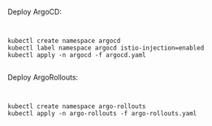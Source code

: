 Deploy ArgoCD: 

<pre><code>

kubectl create namespace argocd
kubectl label namespace argocd istio-injection=enabled
kubectl apply -n argocd -f argocd.yaml

</code></pre>

Deploy ArgoRollouts: 

<pre><code>

kubectl create namespace argo-rollouts
kubectl apply -n argo-rollouts -f argo-rollouts.yaml

</code></pre>